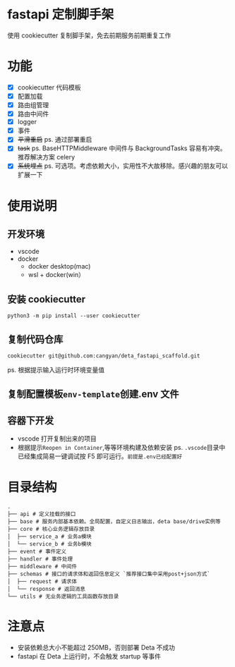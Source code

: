 # fastapi 定制脚手架

使用 cookiecutter 复制脚手架，免去前期服务前期重复工作

# 功能

- [x] cookiecutter 代码模板
- [x] 配置加载
- [x] 路由组管理
- [x] 路由中间件
- [x] logger
- [x] 事件
- [x] ~~平滑重启~~ ps. 通过部署重启
- [x] ~~task~~ ps. BaseHTTPMiddleware 中间件与 BackgroundTasks 容易有冲突。推荐解决方案 celery
- [x] ~~系统埋点~~ ps. 可选项。考虑依赖大小，实用性不大故移除。感兴趣的朋友可以扩展一下

# 使用说明

## 开发环境

- vscode
- docker
  - docker desktop(mac)
  - wsl + docker(win）

## 安装 cookiecutter

```
python3 -m pip install --user cookiecutter
```

## 复制代码仓库

```
cookiecutter git@github.com:cangyan/deta_fastapi_scaffold.git
```

ps. 根据提示输入运行时环境变量值

## 复制配置模板`env-template`创建.env 文件

## 容器下开发

- vscode 打开复制出来的项目
- 根据提示`Reopen in Container`,等等环境构建及依赖安装
  ps. `.vscode`目录中已经集成简易一键调试按 F5 即可运行。`前提是.env已经配置好`

# 目录结构

```
.
├── api # 定义挂载的接口
├── base # 服务内部基本依赖。全局配置，自定义日志输出，deta base/drive实例等
├── core # 核心业务逻辑存放目录
│  ├── service_a # 业务a模块
│  └── service_b # 业务b模块
├── event # 事件定义
├── handler # 事件处理
├── middleware # 中间件
├── schemas # 接口的请求体和返回信息定义 `推荐接口集中采用post+json方式`
│  ├── request # 请求体
│  └── response # 返回消息
└── utils # 无业务逻辑的工具函数存放目录
```

# 注意点

- 安装依赖总大小不能超过 250MB，否则部署 Deta 不成功
- fastapi 在 Deta 上运行时，不会触发 startup 等事件
